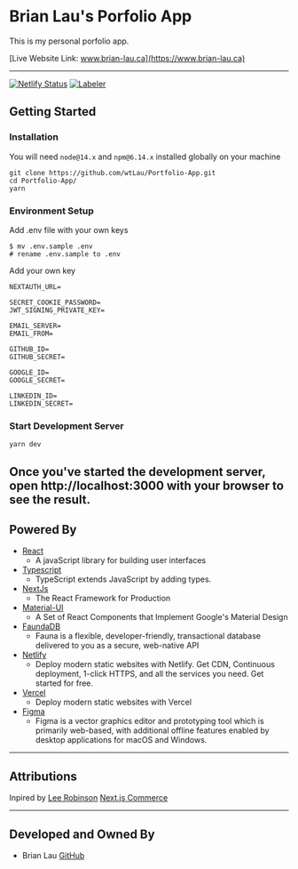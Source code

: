# Brian Lau's Porfolio App

This is my personal porfolio app.

[Live Website Link: www.brian-lau.ca](https://www.brian-lau.ca)

---

[![Netlify Status](https://api.netlify.com/api/v1/badges/c89ae7be-207a-4638-8bcd-215105688cfc/deploy-status)](https://app.netlify.com/sites/brian-porfolio/deploys)
[![Labeler](https://github.com/wtLau/Portfolio-App/actions/workflows/labeler.yml/badge.svg)](https://github.com/wtLau/Portfolio-App/actions/workflows/labeler.yml)

## Getting Started


### Installation

You will need `node@14.x` and `npm@6.14.x` installed globally on your machine
```
git clone https://github.com/wtLau/Portfolio-App.git
cd Portfolio-App/
yarn
```

### Environment Setup

Add .env file with your own keys

```
$ mv .env.sample .env
# rename .env.sample to .env
```

Add your own key

```
NEXTAUTH_URL=

SECRET_COOKIE_PASSWORD=
JWT_SIGNING_PRIVATE_KEY=

EMAIL_SERVER=
EMAIL_FROM=

GITHUB_ID=
GITHUB_SECRET=

GOOGLE_ID=
GOOGLE_SECRET=

LINKEDIN_ID=
LINKEDIN_SECRET=
```

### Start Development Server

```
yarn dev
```

Once you've started the development server, open http://localhost:3000 with your browser to see the result.
---

## Powered By


- [React](https://facebook.github.io/react/) 
  - A javaScript library for building user interfaces
- [Typescript](https://www.typescriptlang.org/) 
  - TypeScript extends JavaScript by adding types.
- [NextJs](https://nextjs.org/) 
  - The React Framework for Production
- [Material-UI](http://www.material-ui.com/#/) 
  - A Set of React Components that Implement Google's Material Design
- [FaundaDB](https://fauna.com/) 
  - Fauna is a flexible, developer-friendly, transactional database delivered to you as a secure, web-native API
- [Netlify](https://www.netlify.com/) 
  - Deploy modern static websites with Netlify. Get CDN, Continuous deployment, 1-click HTTPS, and all the services you need. Get started for free.
- [Vercel](https://www.vercel.com/) 
  - Deploy modern static websites with Vercel
- [Figma](https://www.figma.com/) 
  - Figma is a vector graphics editor and prototyping tool which is primarily web-based, with additional offline features enabled by desktop applications for macOS and Windows.


---

## Attributions

Inpired by [Lee Robinson](https://leerob.io/) [Next.js Commerce](https://www.nextjs.org/commerce)

---

## Developed and Owned By

- Brian Lau [GitHub](https://github.com/wtLau)
